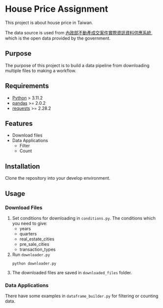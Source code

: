 # House Price Assignment

This project is about house price in Taiwan.

The data source is used from [內政部不動產成交案件實際資訊資料供應系統](https://plvr.land.moi.gov.tw/DownloadOpenData), which is the open data provided by the government.

## Purpose
The purpose of this project is to build a data pipeline from downloading multiple files to making a workflow.

## Requirements
- [Python](https://www.python.org/) > 3.11.2
- [pandas](https://pandas.pydata.org/) >= 2.0.2
- [requests](https://pypi.org/project/requests/) >= 2.28.2

## Features
 - Download files
 - Data Applications
   - Filter
   - Count

## Installation
Clone the repository into your develop environment.

## Usage

### Download Files
1. Set conditions for downloading in `conditions.py`.
    The conditions which you need to give:
     - years
     - quarters
     - real_estate_cities
     - pre_sale_cities
     - transaction_types
2. Run `downloader.py`
    ```
    python downloader.py
    ```
3. The downloaded files are saved in `downloaded_files` folder.

### Data Applications
There have some examples in `dataframe_builder.py` for filtering or counting data.
